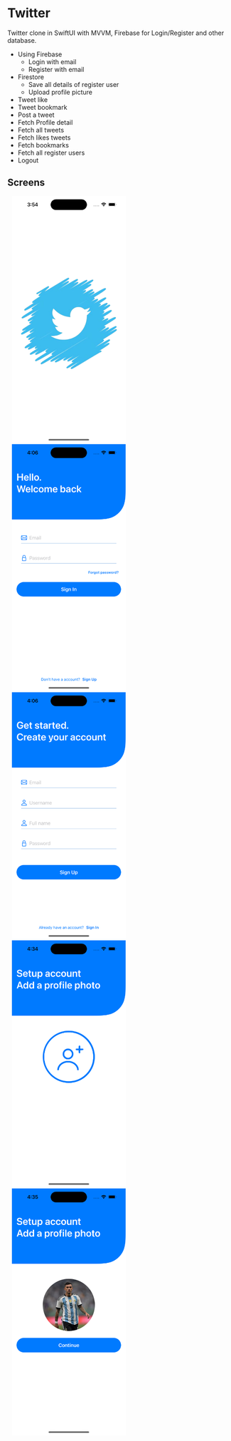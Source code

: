 # Twitter
Twitter clone in SwiftUI with MVVM, 
Firebase for Login/Register and other database.

- Using Firebase 
  - Login with email
  - Register with email
- Firestore
  - Save all details of register user
  - Upload profile picture
- Tweet like
- Tweet bookmark
- Post a tweet
- Fetch Profile detail
- Fetch all tweets
- Fetch likes tweets
- Fetch bookmarks
- Fetch all register users
- Logout

## Screens

<img src="/Screens/app_launch.png" alt="" width="256" height="554" hspace="10"/> <img src="/Screens/app_login.png" alt="" width="256" height="554" hspace="10"/> <img src="/Screens/app_registration.png" alt="" width="256" height="554" hspace="10"/> <img src="/Screens/app_profile_image.png" alt="" width="256" height="554" hspace="10"/> <img src="/Screens/app_profile_image_selection.png" alt="" width="256" height="554" hspace="10"/>
